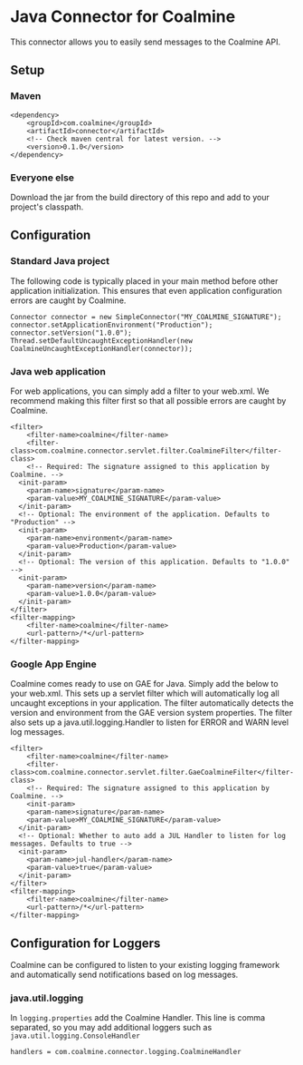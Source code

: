 Java Connector for Coalmine
===========================

This connector allows you to easily send messages to the Coalmine API.

Setup
-----

### Maven

    <dependency>
        <groupId>com.coalmine</groupId>
        <artifactId>connector</artifactId>
        <!-- Check maven central for latest version. -->
        <version>0.1.0</version>
    </dependency>

### Everyone else

Download the jar from the build directory of this repo and add to your project's classpath.

Configuration
-------------

### Standard Java project

The following code is typically placed in your main method before other application initialization. This ensures that even application configuration errors are caught by Coalmine.

    Connector connector = new SimpleConnector("MY_COALMINE_SIGNATURE");
    connector.setApplicationEnvironment("Production");
    connector.setVersion("1.0.0");
    Thread.setDefaultUncaughtExceptionHandler(new CoalmineUncaughtExceptionHandler(connector));

### Java web application

For web applications, you can simply add a filter to your web.xml. We recommend making this filter first so that all possible errors are caught by Coalmine.

    <filter>
        <filter-name>coalmine</filter-name>
        <filter-class>com.coalmine.connector.servlet.filter.CoalmineFilter</filter-class>
        <!-- Required: The signature assigned to this application by Coalmine. -->
      <init-param>
        <param-name>signature</param-name>
        <param-value>MY_COALMINE_SIGNATURE</param-value>
      </init-param>
      <!-- Optional: The environment of the application. Defaults to "Production" -->
      <init-param>
        <param-name>environment</param-name>
        <param-value>Production</param-value>
      </init-param>
      <!-- Optional: The version of this application. Defaults to "1.0.0" -->
      <init-param>
        <param-name>version</param-name>
        <param-value>1.0.0</param-value>
      </init-param>
    </filter>
    <filter-mapping>
        <filter-name>coalmine</filter-name>
        <url-pattern>/*</url-pattern>
    </filter-mapping>

### Google App Engine

Coalmine comes ready to use on GAE for Java. Simply add the below to your web.xml. This sets up a servlet filter which will automatically log all uncaught exceptions in your application. The filter automatically detects the version and environment from the GAE version system properties. The filter also sets up a java.util.logging.Handler to listen for ERROR and WARN level log messages.

    <filter>
        <filter-name>coalmine</filter-name>
        <filter-class>com.coalmine.connector.servlet.filter.GaeCoalmineFilter</filter-class>
        <!-- Required: The signature assigned to this application by Coalmine. -->
        <init-param>
        <param-name>signature</param-name>
        <param-value>MY_COALMINE_SIGNATURE</param-value>
      </init-param>
      <!-- Optional: Whether to auto add a JUL Handler to listen for log messages. Defaults to true -->
      <init-param>
        <param-name>jul-handler</param-name>
        <param-value>true</param-value>
      </init-param>
    </filter>
    <filter-mapping>
        <filter-name>coalmine</filter-name>
        <url-pattern>/*</url-pattern>
    </filter-mapping>

Configuration for Loggers
-------------------------

Coalmine can be configured to listen to your existing logging framework and automatically send notifications based on log messages.

### java.util.logging

In `logging.properties` add the Coalmine Handler. This line is comma separated, so you may add additional loggers such as `java.util.logging.ConsoleHandler`

    handlers = com.coalmine.connector.logging.CoalmineHandler
